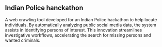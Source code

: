## Indian Police hanckathon
A web crawling tool developed for an Indian Police hackathon to help locate individuals. By automatically analyzing public social media data, the system assists in identifying persons of interest. This innovation streamlines investigative workflows, accelerating the search for missing persons and wanted criminals.
